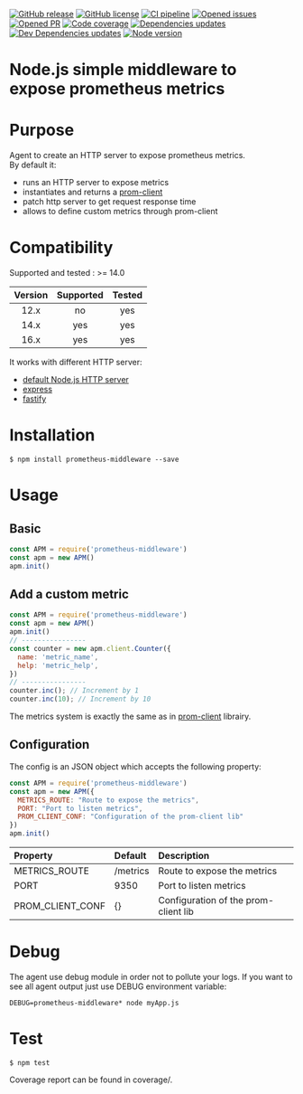 [![GitHub release](https://img.shields.io/npm/v/prometheus-middleware.svg)](https://github.com/VoodooTeam/prometheus-middleware/releases/)
[![GitHub license](https://img.shields.io/github/license/VoodooTeam/prometheus-middleware.svg)](https://github.com/VoodooTeam/prometheus-middleware/blob/master/LICENSE)
[![CI pipeline](https://github.com/VoodooTeam/prometheus-middleware/workflows/Node.js%20CI/badge.svg)](https://github.com/VoodooTeam/prometheus-middleware/actions?query=workflow%3A%22Node.js+CI%22)
[![Opened issues](https://img.shields.io/github/issues-raw/VoodooTeam/prometheus-middleware.svg)](https://github.com/VoodooTeam/prometheus-middleware/issues)
[![Opened PR](https://img.shields.io/github/issues-pr-raw/VoodooTeam/prometheus-middleware.svg)](https://github.com/VoodooTeam/prometheus-middleware/pulls)
[![Code coverage](https://codecov.io/gh/VoodooTeam/prometheus-middleware/branch/master/graph/badge.svg)](https://codecov.io/gh/VoodooTeam/prometheus-middleware)
[![Dependencies updates](https://img.shields.io/david/VoodooTeam/prometheus-middleware.svg)](https://github.com/VoodooTeam/prometheus-middleware)
[![Dev Dependencies updates](https://img.shields.io/david/dev/VoodooTeam/prometheus-middleware.svg)](https://github.com/VoodooTeam/prometheus-middleware)
[![Node version](https://img.shields.io/node/v-lts/prometheus-middleware.svg)](https://github.com/VoodooTeam/prometheus-middleware)

# Node.js simple middleware to expose prometheus metrics

# Purpose

Agent to create an HTTP server to expose prometheus metrics.  
By default it:
- runs an HTTP server to expose metrics
- instantiates and returns a [prom-client](https://www.npmjs.com/package/prom-client)
- patch http server to get request response time
- allows to define custom metrics through prom-client

# Compatibility

Supported and tested : >= 14.0

| Version       | Supported     | Tested         |
|:-------------:|:-------------:|:--------------:|
| 12.x          | no            | yes            |
| 14.x          | yes           | yes            |
| 16.x          | yes           | yes            |

It works with different HTTP server:
- [default Node.js HTTP server](https://nodejs.org/api/http.html#class-httpserver)
- [express](https://expressjs.com/)
- [fastify](https://www.fastify.io/)

# Installation

```console
$ npm install prometheus-middleware --save
```

# Usage

## Basic
```javascript
const APM = require('prometheus-middleware')
const apm = new APM()
apm.init()
```

## Add a custom metric
```javascript
const APM = require('prometheus-middleware')
const apm = new APM()
apm.init()
// ----------------
const counter = new apm.client.Counter({
  name: 'metric_name',
  help: 'metric_help',
})
// ----------------
counter.inc(); // Increment by 1
counter.inc(10); // Increment by 10
```

The metrics system is exactly the same as in [prom-client](https://www.npmjs.com/package/prom-client) librairy.

## Configuration

The config is an JSON object which accepts the following property:

```javascript
const APM = require('prometheus-middleware')
const apm = new APM({
  METRICS_ROUTE: "Route to expose the metrics",
  PORT: "Port to listen metrics",
  PROM_CLIENT_CONF: "Configuration of the prom-client lib"
})
apm.init()
```

| Property          | Default       | Description                           |
|:------------------|:--------------|:--------------------------------------|
| METRICS_ROUTE     | /metrics      | Route to expose the metrics           |
| PORT              | 9350          | Port to listen metrics                |
| PROM_CLIENT_CONF  | {}            | Configuration of the prom-client lib  |     

# Debug

The agent use debug module in order not to pollute your logs.
If you want to see all agent output just use DEBUG environment variable:

```console
DEBUG=prometheus-middleware* node myApp.js
```

# Test

```console
$ npm test
```

Coverage report can be found in coverage/.
